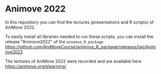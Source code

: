 # Animove 2022

In this repository you can find the lectures (presentations and R scripts) of AniMove 2022. 

To easily install all libraries needed to run these scripts, you can install the release "Animove2022" of the `animove_R_package` https://github.com/AniMoveCourse/animove_R_package/releases/tag/Animove2022

The lectures of AniMove 2022 were recorded and are available here https://animove.org/elearning/

